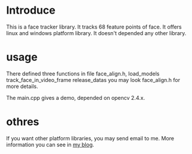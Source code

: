 # Introduce
This is a face tracker library. It tracks 68 feature points of face. It offers linux and windows platform library. It doesn't depended any other library.

# usage 
There defined three functions in file face_align.h,
    load_models
    track_face_in_video_frame
    release_datas
you may look face_align.h for more details.

The main.cpp gives a demo, depended on opencv 2.4.x.

# othres
If you want other platform libraries, you may send email to me. More information you can see in [my blog](http://blog.csdn.net/focusface).
